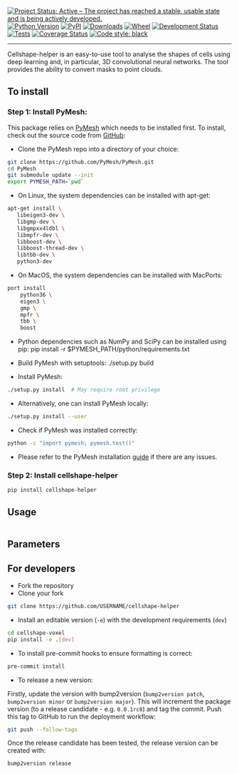 [![Project Status: Active – The project has reached a stable, usable
state and is being actively
developed.](https://www.repostatus.org/badges/latest/active.svg)](https://www.repostatus.org/#active)
[![Python Version](https://img.shields.io/pypi/pyversions/cellshape-helper.svg)](https://pypi.org/project/cellshape-helper)
[![PyPI](https://img.shields.io/pypi/v/cellshape-helper.svg)](https://pypi.org/project/cellshape-helper)
[![Downloads](https://pepy.tech/badge/cellshape-helper)](https://pepy.tech/project/cellshape-helper)
[![Wheel](https://img.shields.io/pypi/wheel/cellshape-helper.svg)](https://pypi.org/project/cellshape-helper)
[![Development Status](https://img.shields.io/pypi/status/cellshape-helper.svg)](https://github.com/Sentinal4D/cellshape-helper)
[![Tests](https://img.shields.io/github/workflow/status/Sentinal4D/cellshape-helper/tests)](
    https://github.com/Sentinal4D/cellshape-helper/actions)
[![Coverage Status](https://coveralls.io/repos/github/Sentinal4D/cellshape-helper/badge.svg?branch=master)](https://coveralls.io/github/Sentinal4D/cellshape-helper?branch=master)
[![Code style: black](https://img.shields.io/badge/code%20style-black-000000.svg)](https://github.com/psf/black)

___
Cellshape-helper is an easy-to-use tool to analyse the shapes of cells using deep learning and, 
in particular, 
3D convolutional neural networks. The tool provides the ability to convert masks to point clouds.


## To install
### Step 1: Install PyMesh:
This package relies on [PyMesh](https://pymesh.readthedocs.io/en/latest/index.html) which needs to be installed first. To install, check out the source code from [GitHub](https://github.com/PyMesh/PyMesh):
- Clone the PyMesh repo into a directory of your choice:
```bash
git clone https://github.com/PyMesh/PyMesh.git
cd PyMesh
git submodule update --init
export PYMESH_PATH=`pwd`
```
- On Linux, the system dependencies can be installed with apt-get:
 ```bash
 apt-get install \
    libeigen3-dev \
    libgmp-dev \
    libgmpxx4ldbl \
    libmpfr-dev \
    libboost-dev \
    libboost-thread-dev \
    libtbb-dev \
    python3-dev
```

 - On MacOS, the system dependencies can be installed with MacPorts:
```bash
port install
    python36 \
    eigen3 \
    gmp \
    mpfr \
    tbb \
    boost
```

- Python dependencies such as NumPy and SciPy can be installed using pip:
pip install -r $PYMESH_PATH/python/requirements.txt

- Build PyMesh with setuptools:
./setup.py build

- Install PyMesh:
```bash
./setup.py install  # May require root privilege
```

- Alternatively, one can install PyMesh locally:
```bash
./setup.py install --user
```
- Check if PyMesh was installed correctly:
```bash
python -c "import pymesh; pymesh.test()"
```

- Please refer to the PyMesh installation [guide](https://pymesh.readthedocs.io/en/latest/installation.html) if there are any issues.

### Step 2: Install cellshape-helper
```bash
pip install cellshape-helper
```

## Usage
```python

```

## Parameters




## For developers
* Fork the repository
* Clone your fork
```bash
git clone https://github.com/USERNAME/cellshape-helper 
```
* Install an editable version (`-e`) with the development requirements (`dev`)
```bash
cd cellshape-voxel
pip install -e .[dev] 
```
* To install pre-commit hooks to ensure formatting is correct:
```bash
pre-commit install
```

* To release a new version:

Firstly, update the version with bump2version (`bump2version patch`, 
`bump2version minor` or `bump2version major`). This will increment the 
package version (to a release candidate - e.g. `0.0.1rc0`) and tag the 
commit. Push this tag to GitHub to run the deployment workflow:

```bash
git push --follow-tags
```

Once the release candidate has been tested, the release version can be created with:

```bash
bump2version release
```
